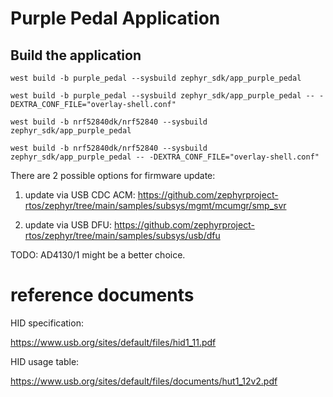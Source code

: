 # Purple Pedal Application

## Build the application
```shell
west build -b purple_pedal --sysbuild zephyr_sdk/app_purple_pedal

west build -b purple_pedal --sysbuild zephyr_sdk/app_purple_pedal -- -DEXTRA_CONF_FILE="overlay-shell.conf"

west build -b nrf52840dk/nrf52840 --sysbuild zephyr_sdk/app_purple_pedal

west build -b nrf52840dk/nrf52840 --sysbuild zephyr_sdk/app_purple_pedal -- -DEXTRA_CONF_FILE="overlay-shell.conf"

```

There are 2 possible options for firmware update:

1. update via USB CDC ACM: https://github.com/zephyrproject-rtos/zephyr/tree/main/samples/subsys/mgmt/mcumgr/smp_svr

2. update via USB DFU: https://github.com/zephyrproject-rtos/zephyr/tree/main/samples/subsys/usb/dfu


TODO: AD4130/1 might be a better choice.

# reference documents

HID specification:

https://www.usb.org/sites/default/files/hid1_11.pdf

HID usage table:

https://www.usb.org/sites/default/files/documents/hut1_12v2.pdf